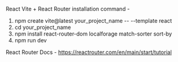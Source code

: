 React Vite + React Router installation command -

1. npm create vite@latest your_project_name -- --template react
2. cd your_project_name
3. npm install react-router-dom localforage match-sorter sort-by
4. npm run dev

React Router Docs - https://reactrouter.com/en/main/start/tutorial
